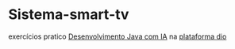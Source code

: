 # Sistema-smart-tv
exercícios  pratico 
[Desenvolvimento Java com IA](https://web.dio.me/track/228a9b0c-38a9-4f56-867a-61b80f8b8192) na [ plataforma dio](https://www.dio.me/) 

